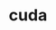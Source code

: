 ---
title: "cuda"
layout: cache
categories: [package, v0.18]
meta: {"versions": ["11.7.0"], "compilers": ["gcc@7.5.0"]}
spec_files: 
 - spec-0.json
spec_names:
 - 'cuda@11.7.0%gcc@7.5.0~allow-unsupported-compilers~dev arch=linux-ubuntu18.04-x86_64 ^libiconv@1.16%gcc@7.5.0 libs=shared,static arch=linux-ubuntu18.04-x86_64 ^libxml2@2.9.13%gcc@7.5.0~python arch=linux-ubuntu18.04-x86_64 ^pkgconf@1.8.0%gcc@7.5.0 arch=linux-ubuntu18.04-x86_64 ^xz@5.2.5%gcc@7.5.0+pic libs=shared,static arch=linux-ubuntu18.04-x86_64 ^zlib@1.2.12%gcc@7.5.0+optimize+pic+shared patches=0d38234 arch=linux-ubuntu18.04-x86_64'
---